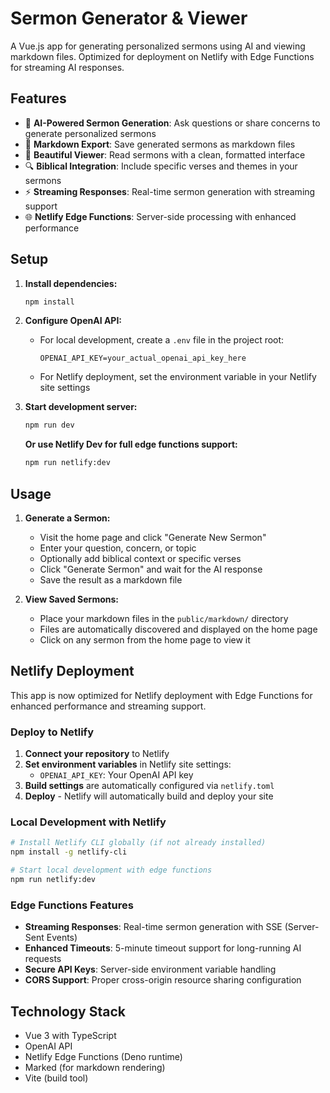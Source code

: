 # Sermon Generator & Viewer

A Vue.js app for generating personalized sermons using AI and viewing markdown files. Optimized for deployment on Netlify with Edge Functions for streaming AI responses.

## Features

- 🎯 **AI-Powered Sermon Generation**: Ask questions or share concerns to generate personalized sermons
- 📝 **Markdown Export**: Save generated sermons as markdown files
- 📖 **Beautiful Viewer**: Read sermons with a clean, formatted interface
- 🔍 **Biblical Integration**: Include specific verses and themes in your sermons
- ⚡ **Streaming Responses**: Real-time sermon generation with streaming support
- 🌐 **Netlify Edge Functions**: Server-side processing with enhanced performance

## Setup

1. **Install dependencies:**

   ```bash
   npm install
   ```

2. **Configure OpenAI API:**

   - For local development, create a `.env` file in the project root:
     ```
     OPENAI_API_KEY=your_actual_openai_api_key_here
     ```
   - For Netlify deployment, set the environment variable in your Netlify site settings

3. **Start development server:**

   ```bash
   npm run dev
   ```

   **Or use Netlify Dev for full edge functions support:**

   ```bash
   npm run netlify:dev
   ```

## Usage

1. **Generate a Sermon:**

   - Visit the home page and click "Generate New Sermon"
   - Enter your question, concern, or topic
   - Optionally add biblical context or specific verses
   - Click "Generate Sermon" and wait for the AI response
   - Save the result as a markdown file

2. **View Saved Sermons:**
   - Place your markdown files in the `public/markdown/` directory
   - Files are automatically discovered and displayed on the home page
   - Click on any sermon from the home page to view it

## Netlify Deployment

This app is now optimized for Netlify deployment with Edge Functions for enhanced performance and streaming support.

### Deploy to Netlify

1. **Connect your repository** to Netlify
2. **Set environment variables** in Netlify site settings:
   - `OPENAI_API_KEY`: Your OpenAI API key
3. **Build settings** are automatically configured via `netlify.toml`
4. **Deploy** - Netlify will automatically build and deploy your site

### Local Development with Netlify

```bash
# Install Netlify CLI globally (if not already installed)
npm install -g netlify-cli

# Start local development with edge functions
npm run netlify:dev
```

### Edge Functions Features

- **Streaming Responses**: Real-time sermon generation with SSE (Server-Sent Events)
- **Enhanced Timeouts**: 5-minute timeout support for long-running AI requests
- **Secure API Keys**: Server-side environment variable handling
- **CORS Support**: Proper cross-origin resource sharing configuration

## Technology Stack

- Vue 3 with TypeScript
- OpenAI API
- Netlify Edge Functions (Deno runtime)
- Marked (for markdown rendering)
- Vite (build tool)

